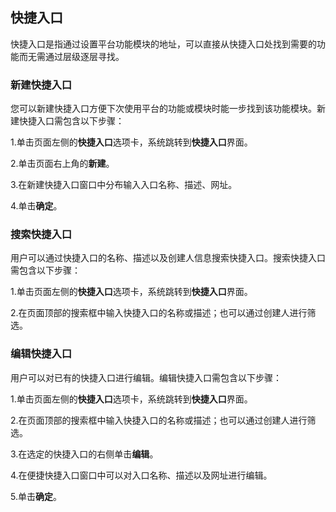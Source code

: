 ## 快捷入口
快捷入口是指通过设置平台功能模块的地址，可以直接从快捷入口处找到需要的功能而无需通过层级逐层寻找。

### 新建快捷入口
您可以新建快捷入口方便下次使用平台的功能或模块时能一步找到该功能模块。新建快捷入口需包含以下步骤：

1.单击页面左侧的**快捷入口**选项卡，系统跳转到**快捷入口**界面。

2.单击页面右上角的**新建**。

3.在新建快捷入口窗口中分布输入入口名称、描述、网址。

4.单击**确定**。

### 搜索快捷入口
用户可以通过快捷入口的名称、描述以及创建人信息搜索快捷入口。搜索快捷入口需包含以下步骤：

1.单击页面左侧的**快捷入口**选项卡，系统跳转到**快捷入口**界面。

2.在页面顶部的搜索框中输入快捷入口的名称或描述；也可以通过创建人进行筛选。

### 编辑快捷入口
用户可以对已有的快捷入口进行编辑。编辑快捷入口需包含以下步骤：

1.单击页面左侧的**快捷入口**选项卡，系统跳转到**快捷入口**界面。

2.在页面顶部的搜索框中输入快捷入口的名称或描述；也可以通过创建人进行筛选。

3.在选定的快捷入口的右侧单击**编辑**。

4.在便捷快捷入口窗口中可以对入口名称、描述以及网址进行编辑。

5.单击**确定**。








